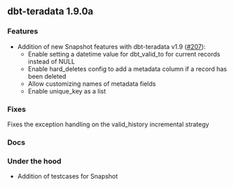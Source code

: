 ## dbt-teradata 1.9.0a

### Features
* Addition of new Snapshot features with dbt-teradata v1.9 ([#207](https://github.com/Teradata/dbt-teradata/pull/207)):
    * Enable setting a datetime value for dbt_valid_to for current records instead of NULL
    * Enable hard_deletes config to add a metadata column if a record has been deleted
    * Allow customizing names of metadata fields
    * Enable unique_key as a list

### Fixes
Fixes the exception handling on the valid_history incremental strategy

### Docs

### Under the hood
* Addition of testcases for Snapshot
